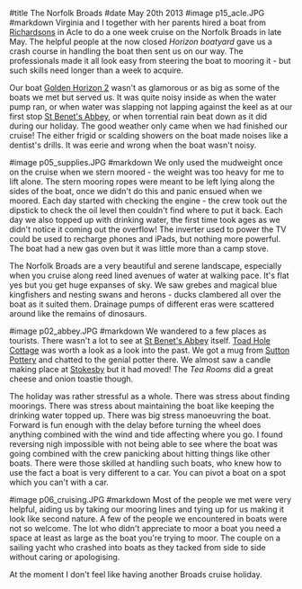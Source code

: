 #title The Norfolk Broads
#date May 20th 2013
#image p15_acle.JPG
#markdown
Virginia and I together with her parents hired a boat from
[Richardsons](https://www.richardsonsboatingholidays.co.uk/) in Acle
to do a one week cruise on the Norfolk Broads in late May.
The helpful people at the
now closed *Horizon boatyard*
gave us a crash course in handling the boat then sent us on our way.
The professionals made it all look easy from steering the boat to
mooring it - but such skills need longer than a week to acquire.

Our boat
[Golden Horizon 2](https://www.richardsonsboatingholidays.co.uk/boats/golden-horizon/)
wasn't as glamorous or as big as some of the boats we met but served us.
It was quite noisy inside as when the water pump ran, or when
water was slapping not lapping against the keel as at our first stop
[St Benet's Abbey](https://www.norfarchtrust.org.uk/project/st-benets-abbey/), or when
torrential rain beat down as it did during our holiday.	 The good
weather only came when we had finished our cruise!  The either frigid
or scalding showers on
the boat made noises like a dentist's drills.  It was eerie and
wrong when the boat wasn't noisy.

#image p05_supplies.JPG
#markdown
We only used the mudweight once on the cruise when we stern moored - the
weight was too heavy for me to lift alone.  The stern mooring ropes were
meant to be left lying along the sides of the boat, once we didn't do this
and panic ensued when we moored.  Each day started with checking the
engine - the crew took out the dipstick to check the oil level then
couldn't find where to put it back.  Each day we also topped up with
drinking water, the first time took ages as we didn't notice it coming
out the overflow!  The inverter used to power the TV could be used to
recharge phones and iPads, but nothing more powerful.  The boat had
a new gas oven but it was little more than a camp stove.

The Norfolk Broads are a very beautiful and serene landscape, especially
when you cruise along reed lined avenues of water at walking pace.  It's
flat yes but you get huge expanses of sky.  We saw grebes and magical
blue kingfishers and nesting swans and herons - ducks clambered all over
the boat as it suited them.  Drainage pumps of different eras were
scattered around like the remains of dinosaurs.

#image p02_abbey.JPG
#markdown
We wandered to a few places as tourists.  There wasn't a lot to see
at [St Benet's Abbey](https://www.norfarchtrust.org.uk/project/st-benets-abbey/) itself.
[Toad Hole Cottage](http://howhilltrust.org.uk/toad-hole-cottage-museum/)
was worth a look as a look into the past.  We got a mug from
[Sutton Pottery](https://www.suttonpottery.com) and chatted to the genial
potter there.  We almost saw a candle making place at
[Stokesby](https://www.stokesby.org.uk) but it had moved!  The
*Tea Rooms* did
a great cheese and onion toastie though.

The holiday was rather stressful as a whole.  There was stress
about finding moorings.  There was stress about maintaining the
boat like keeping the drinking water topped up.  There was big stress
manoeuvring the boat.  Forward is fun enough with the delay before
turning the wheel does anything combined with the wind and tide
affecting where you go.  I found reversing nigh impossible with not
being able to see where the boat was going combined with the crew
panicking about hitting things like other boats.  There were those
skilled at handling such boats, who knew how to use the fact a boat is
very different to a car.  You can pivot a boat on a spot which you
can't with a car.

#image p06_cruising.JPG
#markdown
Most of the people we met were very helpful, aiding us by taking our
mooring lines and tying up for us making it look like second nature.
A few of the people we
encountered in boats were not so welcome.  The lot who didn't
appreciate to moor a boat you need a space at least as large as
the boat you're trying to moor.  The couple on a sailing yacht who
crashed into boats as they tacked from side to side without
caring or apologising.

At the moment I don't feel like having another Broads cruise holiday.
